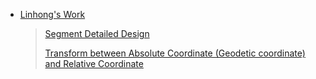 * [Linhong's Work](https://confluence.ygomi.com:8443/pages/viewpage.action?title=Linhong%27s+Work&spaceKey=RRT)
  >[Segment Detailed Design](https://confluence.ygomi.com:8443/display/RRT/Segment+Detailed+Design)  
  >
  >[Transform between Absolute Coordinate (Geodetic coordinate) and Relative Coordinate](https://confluence.ygomi.com:8443/display/RDD/Transform+between+Absolute+Coordinate+%28Geodetic+coordinate%29+and+Relative+Coordinate)